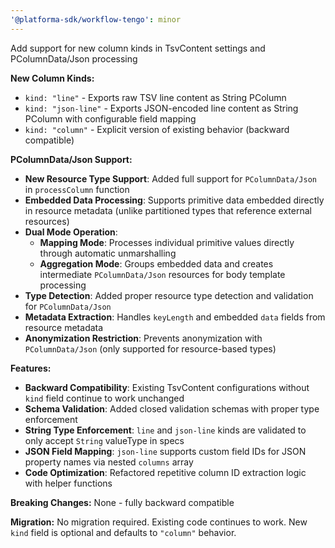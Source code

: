 ```yaml
---
'@platforma-sdk/workflow-tengo': minor
---
```


Add support for new column kinds in TsvContent settings and PColumnData/Json processing

**New Column Kinds:**
- `kind: "line"` - Exports raw TSV line content as String PColumn
- `kind: "json-line"` - Exports JSON-encoded line content as String PColumn with configurable field mapping
- `kind: "column"` - Explicit version of existing behavior (backward compatible)

**PColumnData/Json Support:**
- **New Resource Type Support**: Added full support for `PColumnData/Json` in `processColumn` function
- **Embedded Data Processing**: Supports primitive data embedded directly in resource metadata (unlike partitioned types that reference external resources)
- **Dual Mode Operation**: 
  - **Mapping Mode**: Processes individual primitive values directly through automatic unmarshalling
  - **Aggregation Mode**: Groups embedded data and creates intermediate `PColumnData/Json` resources for body template processing
- **Type Detection**: Added proper resource type detection and validation for `PColumnData/Json`
- **Metadata Extraction**: Handles `keyLength` and embedded `data` fields from resource metadata
- **Anonymization Restriction**: Prevents anonymization with `PColumnData/Json` (only supported for resource-based types)

**Features:**
- **Backward Compatibility**: Existing TsvContent configurations without `kind` field continue to work unchanged
- **Schema Validation**: Added closed validation schemas with proper type enforcement
- **String Type Enforcement**: `line` and `json-line` kinds are validated to only accept `String` valueType in specs
- **JSON Field Mapping**: `json-line` supports custom field IDs for JSON property names via nested `columns` array
- **Code Optimization**: Refactored repetitive column ID extraction logic with helper functions

**Breaking Changes:** None - fully backward compatible

**Migration:** No migration required. Existing code continues to work. New `kind` field is optional and defaults to `"column"` behavior.
